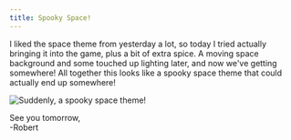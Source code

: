 ```yaml
---
title: Spooky Space!
---
```


I liked the space theme from yesterday a lot, so today I tried actually bringing it into the game, plus a bit of extra spice. A moving space background and some touched up lighting later, and now we've getting somewhere! All together this looks like a spooky space theme that could actually end up somewhere!  

![Suddenly, a spooky space theme!](/projects/devtober-2021/assets/10-24-2021.gif)  

See you tomorrow,  
-Robert
